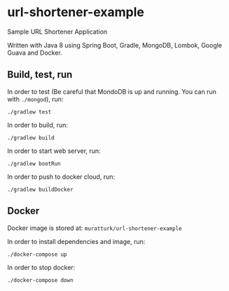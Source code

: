 # url-shortener-example

Sample URL Shortener Application

Written with Java 8 using Spring Boot, Gradle, MongoDB, Lombok, Google Guava and Docker.

## Build, test, run

In order to test (Be careful that MondoDB is up and running. You can run with ``./mongod``), run:
```
./gradlew test
```
In order to build, run:
```
./gradlew build
```
In order to start web server, run:
```
./gradlew bootRun
```
In order to push to docker cloud, run:
```
./gradlew buildDocker
```

## Docker

Docker image is stored at: ``muratturk/url-shortener-example``

In order to install dependencies and image, run:
```
./docker-compose up
```
In order to stop docker:
```
./docker-compose down
```
